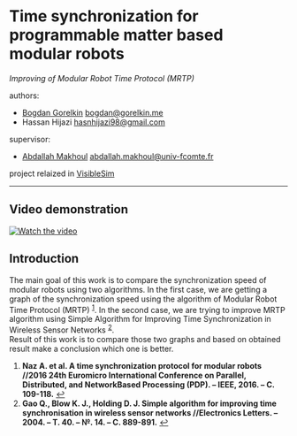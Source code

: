 # Time synchronization for programmable matter based modular robots

*Improving of Modular Robot Time Protocol (MRTP)*

authors:
  * [Bogdan Gorelkin](https://b.gorelkin.me)  <bogdan@gorelkin.me>
  * Hassan Hijazi <hasnhijazi98@gmail.com>

supervisor:
  * [Abdallah Makhoul](https://www.femto-st.fr/en/femto-people/amakhoul) <abdallah.makhoul@univ-fcomte.fr>

project relaized in [VisibleSim](https://github.com/VisibleSim/VisibleSim)

---
## Video demonstration 

[![Watch the video](https://b.gorelkin.me/images/MRTP_link_to_youtube.png)](https://youtu.be/x4lbToZrboo)
## Introduction
The main goal of this work is to compare the synchronization speed of modular robots using two algorithms. In the first case, we are getting a graph of the synchronization speed using the algorithm of Modular Robot Time Protocol (MRTP) <sup id="a1">[1](#f1)</sup>. In the second case, we are trying to improve MRTP algorithm using Simple Algorithm for Improving Time Synchronization in Wireless Sensor Networks <sup id="a2">[2](#f2)</sup>. </br>Result of this work is to compare those two graphs and based on obtained result make a conclusion which one is better.

1.   <b id="f1">Naz A. et al. A time synchronization protocol for modular robots //2016 24th Euromicro International Conference on Parallel, Distributed, and NetworkBased Processing (PDP). – IEEE, 2016. – С. 109-118.</b> [↩](#a1)
2.   <b id="f2">Gao Q., Blow K. J., Holding D. J. Simple algorithm for improving time synchronisation in wireless sensor networks //Electronics Letters. – 2004. – Т. 40. – №. 14. – С. 889-891.</b> [↩](#a2)



